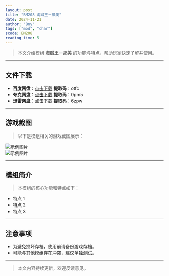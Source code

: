 ```yaml
---
layout: post
title: "BM208 海贼王－那美"
date: 2024-11-21
author: "Bny"
tags: ["mod", "char"]
scode: BM208
reading_time: 5
---
```


> 本文介绍模组 **海贼王－那美** 的功能与特点，帮助玩家快速了解并使用。

---





## 文件下载
- **百度网盘**：[点击下载](https://pan.baidu.com/s/1yoiUKrQpjNu8jL2bnLDzfg?pwd=otfc)  **提取码**：otfc  
- **夸克网盘**：[点击下载](https://pan.quark.cn/s/bd3247b33e62?pwd=0pm5)  **提取码**：0pm5  
- **迅雷网盘**：[点击下载](https://pan.xunlei.com/s/VOCCbjI5S4iu4xk2rPgfRqPxA1?pwd=6zpw)  **提取码**：6zpw  

---

## 游戏截图
> 以下是模组相关的游戏截图展示：

![示例图片](https://example.com/screenshot1.jpg)  
![示例图片](https://example.com/screenshot2.jpg)

---

## 模组简介
> 本模组的核心功能和特点如下：
- 特点 1
- 特点 2
- 特点 3

---

## 注意事项
- 为避免损坏存档，使用前请备份游戏存档。
- 可能与其他模组存在冲突，建议单独测试。

---

> 本文内容持续更新，欢迎反馈意见。
